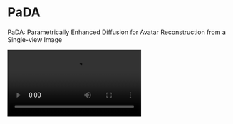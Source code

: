 # PaDA
PaDA: Parametrically Enhanced Diffusion for Avatar Reconstruction from a Single-view Image

![Sample Video](Sup_video.mp4)
